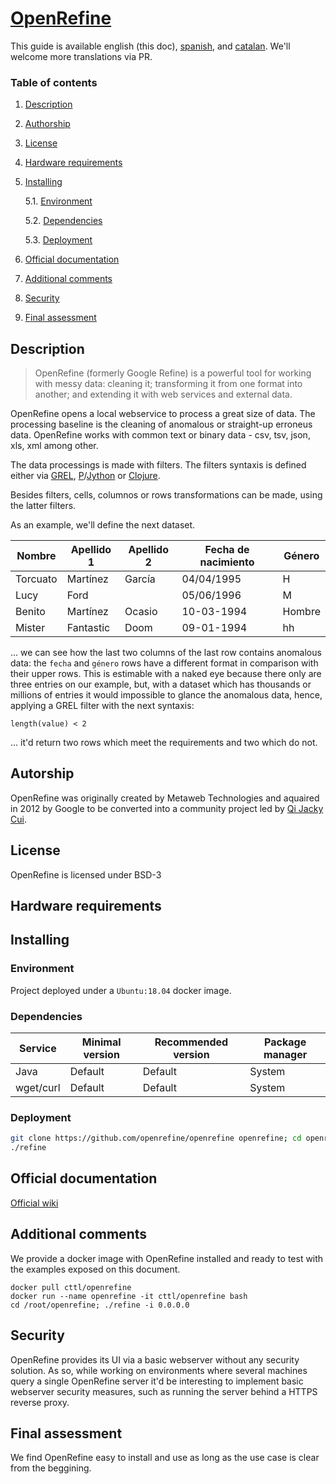 # [OpenRefine](https://openrefine.org) 

This guide is available english (this doc), [spanish](../README.md), and [catalan](vlc.md). We'll welcome more translations via PR.

### Table of contents
1. [ Description ](#desc)
2. [ Authorship ](#authorship)
3. [ License ](#license)
4. [ Hardware requirements ](#reqs)
5. [ Installing ](#install)

	5.1. [ Environment ](#env) 
	
	5.2. [ Dependencies ](#deps)
	
	5.3. [ Deployment ](#deploy)


	
6. [ Official documentation ](#docs)
7. [ Additional comments ](#comms)
8. [ Security ](#sec)
9. [ Final assessment ](#val)

<a name="desc"></a>
## Description

> OpenRefine (formerly Google Refine) is a powerful tool for working with messy data: cleaning it; transforming it from one format into another; and extending it with web services and external data.
 
OpenRefine opens a local webservice to process a great size of data. The processing
baseline is the cleaning of anomalous or straight-up erroneus data. OpenRefine 
works with common text or binary data - csv, tsv, json, xls, xml among other.

The data processings is made with filters. The filters syntaxis is defined either via [GREL](https://github.com/OpenRefine/OpenRefine/wiki/General-Refine-Expression-Language), [P](https://python.org)/[Jython](https://jython.org) or [Clojure](https://clojure.org).

Besides filters, cells, columnos or rows transformations can be made, using the latter filters.

As an example, we'll define the next dataset.


|Nombre|Apellido 1|Apellido 2| Fecha de nacimiento| Género|
|------|----------|----------|-----|-------|
|Torcuato|Martínez|García|04/04/1995|H|
|Lucy|Ford| |05/06/1996|M|
|Benito|Martínez|Ocasio|10-03-1994|Hombre|
|Mister|Fantastic|Doom|09-01-1994|hh

... we can see how the last two columns of the last row contains anomalous data: the `fecha` and `género`
rows have a different format in comparison with their upper rows. This is
estimable with a naked eye because there only are three entries on our example, but, 
with a dataset which has thousands or millions of entries it would impossible to glance the
anomalous data, hence, applying a GREL filter with the next syntaxis:

```grel
length(value) < 2 
```
... it'd return two rows which meet the requirements and two which do not.



<a name="authorship"></a>
## Autorship
OpenRefine was originally created by Metaweb Technologies and aquaired in 
2012 by Google to be converted into a community project led by [Qi Jacky Cui](https://github.com/jackyq2015). 
<a name="license"></a>
## License

OpenRefine is licensed under BSD-3

<a name="reqs"></a>
## Hardware requirements
<a name="install"></a>
## Installing
<a name="env"></a>
### Environment
Project deployed under a `Ubuntu:18.04` docker image.
<a name="deps"></a>
### Dependencies

|Service|Minimal version|Recommended version|Package manager|
|--------|--------------|-------------------|------------------|
|Java|Default|Default|System|
|wget/curl|Default|Default|System|
<a name="deploy"></a>
### Deployment

```bash
git clone https://github.com/openrefine/openrefine openrefine; cd openrefine
./refine
``` 
<a name="docs"></a>
## Official documentation

[Official wiki](https://github.com/openrefine/openrefine/wiki)

<a name="comms"></a>
## Additional comments
We provide a docker image with OpenRefine installed and ready to test with the 
examples exposed on this document.

```
docker pull cttl/openrefine
docker run --name openrefine -it cttl/openrefine bash
cd /root/openrefine; ./refine -i 0.0.0.0
```
<a name="sec"></a>
## Security
OpenRefine provides its UI via a basic webserver without any security solution.
As so, while working on environments where several machines query a single OpenRefine
server it'd be interesting to implement basic webserver security measures, such as
running the server behind a HTTPS reverse proxy.

    
<a name="val"></a>
## Final assessment

We find OpenRefine easy to install and use as long as the use case is clear from the beggining.
